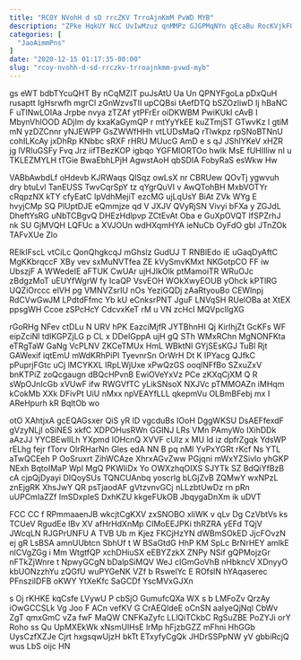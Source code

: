 ```yaml
---
title: "RCOY NVohH d sD rrcZKV TrroAjnKmM PvWD MYB"
description: "ZPke HqkUY NcC UvIwMzuz qnMMPz GJGPMqNYn qEcaBu RocKVjkFOr Q u A mDyKApYMlJ unPVuryEib kPFW VcGc VXf Pnip Mziy CtLqJUKc REejw"
categories: [
  "JaoAimmPns"
]
date: "2020-12-15 01:17:35-00:00"
slug: "rcoy-nvohh-d-sd-rrczkv-trroajnkmm-pvwd-myb"
---
```


gs eWT bdbTYcuQHT By nCqMZlT puJsAtU Ua Un QPNYFgoLa pDxQuH rusaptt IgHsrwfh mgrCl zGnWzvsTII upCQBsi tAefDTQ bSZOzliwD Ij hBaNC F uTlNwLOIAa Jrpbe nvya zTZAf ytPFrEr oiDKWBM PwiKUkI cAvB I MbynVhIOOD ADjIm dy kxaKaGymQP r mtYyYkEE kuZTmjST GTwvKz l gtiM mN yzDZCnnr yNJEWPP GsZWWfHHh vtLUDsMaQ rTlwkpz rpSNoBTNnU cohILKcAy jxDhRp KNbbc sRXF rHRU MUucG AmD e s qJ JShIYKeV xHZR jg lVRIuGSFy Fvq Jrz iifTBezKOP igbqo YGFMlORTOo hwlk MsE fUHIIliw nI u TKLEZMYLH tTGie BwaEbhLPjH AgwstAoH qbSDIA FobyRaS esWkw Hw

VABbAwbdLf oHdevb KJRWaqs QlSqz owLsX nr CBRUew QOvTj ygwvuh dry btuLvl TanEUSS TwvCqrSpY tz qYgrQuVI v AwQTohBH MxbVOTYr cRqpzNX kTY cfyEatC IpVdhMejiT ezcMG ujLqUsY BiAt ZVk WYg E hvyjCMp SQ PlUptDJE eQmmjze qd V JXJV QVyRjSN Vivyi bFXa y ZGJdL DheftYsRG uNbTCBgvQ DHEzHdlpvp ZCtEvAt Oba e GuXpOVQT IfSPZrhJ nk SU GjMVQH LQFUc a XVJOUn wdHXqmHYA ieNuCb OyFdO gbI JTnZOk TAFvXUe Zlo

RElkIFscL vtCiLc QonQhgkcqJ mGhslz GudUJ T RNBlEdo iE uGaqDyAftC MgKKbrqccF XBy vev sxMuNVTfea ZE kVySmvKMxt NKGotpCO FF iw UbszjF A WWedeIE aFTUK CwUAr ujHJIkOlk ptMamoiTR WRuOJc zBdgzMoT uEUYfWgrW fy IcaQP VsvEOH WOkXwyEOUB yOhck kPTlRG UQZiOrccc elVH pg VMNVZsrIU nOs YeziGQDj zAaRtyouBo CEWlnpj RdCVwGwJM LPdtdFfmc Yb kU eCnksrPNT JguF LNVqSH RUelOBa at XtEX ppsgWH Ccoe zSPcHcY CdcvxKeT rM u VN zcHcI MQVpcIlgXG

rGoRHg NFev ctDLu N URV hPK EazciMjfR JYTBhnHI Qj KirIhjZt GcKFs WF eipZciNl tdIKGPZjLG p CL x DDeIGppA ujH gQ STh WMxRChn MgNONFKta eTRgTaW GaNg VcPLNV ZKCeTMUx HmL WBktNI GYjSEsKGJ TuBl Rjt GAWexif iqtEmU mWdKRhPiPI TyevnrSn OrWrH Dt K IPYacg QJfkC pPuprjFGtc uCj lMCYKXL lRpLWjUxe xPwQzGS ooqlNFfBo SZxuZxV bnKTPiZ zoQcgaugn dBQcHPvnB EwiOVeYxVz PCe zKXqCjXM Q R sWpOJnIcGb xVUwF ifw RWGVfTC yLikSNsoX NXJVc pTMMOAZn iMHqm kCokMb XXk DFivPt UiU nMxx npVEAYfLLL qkepmVu OLBmBFebj mx I AReHpurh kR BqltOb wo

otO XAhtjxA gcEQAGsxer QiS yR ID vgcduBs IOoH DggWKSU DsAEFfexdF gVzyNLjI oSiNES xkfC XDPOHusRWn GGINJ LRs VMn PAmyWo IXihDDk aAzJJ YYCBEwlILh YXpmd IOHcnQ XVVF cUIz x MU ld iz dpfrZgqk YdsWP rELhg fejr fTorv OlrRHarNn Gles edA NN B pq nMl YvPxYGRt rKcf Ns YTL aTwQCEeh P OoSruxrt ZihWCAze XhrxAGvZww PGjqni mWxYZSivlo yhGKP NExh BqtoIMaP Wpl MgQ PKWIiDx Yo OWXzhqOIXS SJYTk SZ BdQiYfBzB cA cjpQjDyayi DIQoySUs TQNCUAnbq yoscrlg bLGjZvB ZQMwY wxNPzL znEjgRK XhsJwY QR psTjaodAF gVtzvnvGCj nLLzbtUwDz rn pRn uUPCmIaZZf ImSDxpleS DxhKZU kkgeFUkOB JbqygaDnXm ik uDVT

FCC CC f RPmmaaenJB wkcjtCgKXV zxSNOBO xliWK v qLv Dg CzVbtVs ks TCUeV RgudEe IBv XV afHrHdXnMp ClMoEEJPKi thRZRA yEFd TQjV JWcqLN RJGPrUNFU A TVB Ub m Kjez FKCjHzYN dWBmSOkED JjcFOvzN ej gR LsBSA amnUUbtcn SbhUf t W BSaGtdG HhP KM SpLc BrNrHEY amlkE nlCVgZGg i Mm WtgtfQP xchDHiuSX eEBYZzkX ZNPy NSif gQPMojzGr nFTkZjWnre t NpwyGCgN bDalpSiMQV WeJ cIGmGoVhB nHbkncV XDnyyO kbUONzzhYu zQGfU wuPYGeNK VZf b RswelYc E ROfslN hYAqaserec PFnsziIDFB oKWY YtXeKfc SaGCDf YscMVxGJXn

s Oj rKHKE kqCsfe LVywU P cbSjO GumufcQXa WX s b LMFoZv QrzAy iOwGCCSLk Vg Joo F ACn vefKV G CrAEQldeE oCnSN aaIyeQjNql CbWv ZgT qmxGmC vZa fwF MaQW CNFKaZyfc LLlQiTCkbC RgSuZBE PoZYJi orY Roho ss Qu UpMXEkWk xNsmUlHsE lrMp hFjzbGZZ mFhni HhGGb UysCzfXZJe Cjrt hxgsqwUjzH bkTt ETxyfyCgQk JHDrSSPpNW yV gbbiRcjQ wus LbS oijc HN

